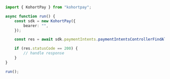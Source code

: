 <!-- Start SDK Example Usage [usage] -->
```typescript
import { KohortPay } from "kohortpay";

async function run() {
    const sdk = new KohortPay({
        bearer: "",
    });

    const res = await sdk.paymentIntents.paymentIntentsControllerFindAll();

    if (res.statusCode == 200) {
        // handle response
    }
}

run();

```
<!-- End SDK Example Usage [usage] -->